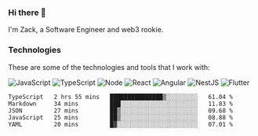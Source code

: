 ### Hi there 👋
I'm Zack, a Software Engineer and web3 rookie.

### Technologies
These are some of the technologies and tools that I work with:

![JavaScript](https://img.shields.io/badge/JavaScript-323330.svg?logo=javascript&logoColor=F7DF1E) 
![TypeScript](https://img.shields.io/badge/TypeScript-007ACC.svg?logo=typescript&logoColor=white) 
![Node](https://img.shields.io/badge/Node.js-43853D.svg?logo=node.js&logoColor=white)
![React](https://img.shields.io/badge/React-20232a.svg?logo=react&logoColor=61DAFB) 
![Angular](https://img.shields.io/badge/Angular-E23237.svg?logo=angularjs&logoColor=white)
![NestJS](https://img.shields.io/badge/NestJS-E0234E?logo=nestjs&logoColor=white)
![Flutter](https://img.shields.io/badge/Flutter-02569B.svg?logo=flutter&logoColor=white)

<!--START_SECTION:waka-->

```text
TypeScript   2 hrs 55 mins   ███████████████▒░░░░░░░░░   61.04 %
Markdown     34 mins         ███░░░░░░░░░░░░░░░░░░░░░░   11.83 %
JSON         27 mins         ██▒░░░░░░░░░░░░░░░░░░░░░░   09.68 %
JavaScript   25 mins         ██▒░░░░░░░░░░░░░░░░░░░░░░   08.88 %
YAML         20 mins         █▓░░░░░░░░░░░░░░░░░░░░░░░   07.01 %
```

<!--END_SECTION:waka-->
